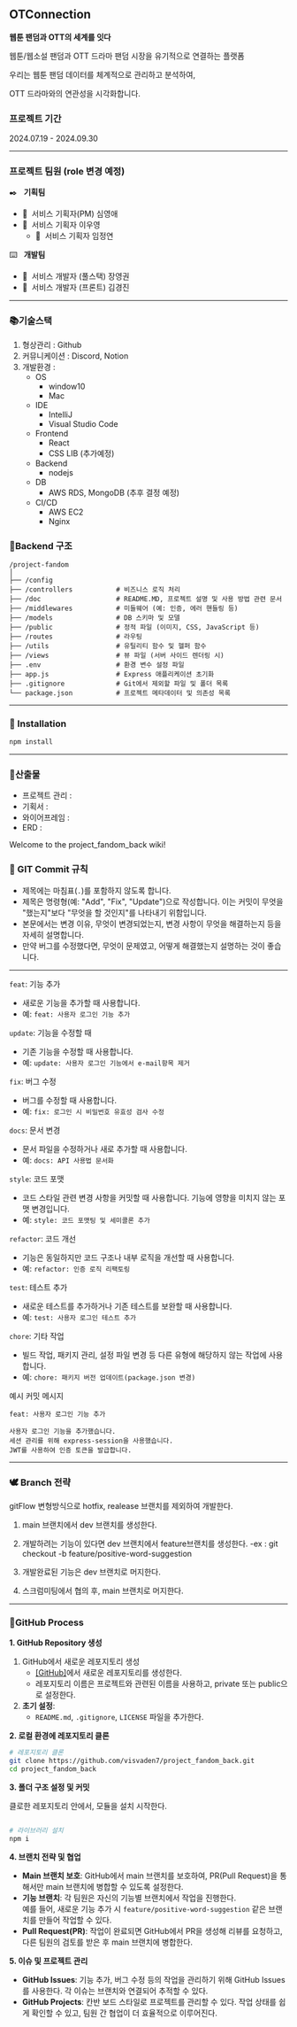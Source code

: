 
## OTConnection
**웹툰 팬덤과 OTT의 세계를 잇다**
  
웹툰/웹소설 팬덤과 OTT 드라마 팬덤 시장을 유기적으로 연결하는 플랫폼
  
우리는 웹툰 팬덤 데이터를 체계적으로 관리하고 분석하여, 
  
OTT 드라마와의 연관성을 시각화합니다.

### 프로젝트 기간
2024.07.19 - 2024.09.30

---

### 프로젝트 팀원 (role 변경 예정)
✒️ &nbsp; **기획팀**
  + 👦&nbsp; 서비스 기획자(PM) 심영애
  + 👦&nbsp; 서비스 기획자 이우영
    + 👦&nbsp; 서비스 기획자 임정연

⌨️ &nbsp; **개발팀**
  + 👦&nbsp; 서비스 개발자 (풀스택) 장영권 
  + 👦&nbsp; 서비스 개발자 (프론트) 김경진
----
### 📚기술스택 
1. 형상관리 : Github
2. 커뮤니케이션 : Discord, Notion
3. 개발환경 : 
   * OS
     * window10
     * Mac
   * IDE
     * IntelliJ
     * Visual Studio Code
   * Frontend
     * React
     * CSS LIB (추가예정)
   * Backend
     * nodejs
   * DB
     * AWS RDS, MongoDB (추후 결정 예정)
   * CI/CD
     * AWS EC2
     * Nginx


### 🌳Backend 구조

```plantuml
/project-fandom
│
├── /config
├── /controllers           # 비즈니스 로직 처리
├── /doc                   # README.MD, 프로젝트 설명 및 사용 방법 관련 문서
├── /middlewares           # 미들웨어 (예: 인증, 에러 핸들링 등)
├── /models                # DB 스키마 및 모델
├── /public                # 정적 파일 (이미지, CSS, JavaScript 등)
├── /routes                # 라우팅
├── /utils                 # 유틸리티 함수 및 헬퍼 함수
├── /views                 # 뷰 파일 (서버 사이드 렌더링 시)
├── .env                   # 환경 변수 설정 파일
├── app.js                 # Express 애플리케이션 초기화
├── .gitignore             # Git에서 제외할 파일 및 폴더 목록
└── package.json           # 프로젝트 메타데이터 및 의존성 목록 

```

----

### 📀 Installation

```bash
npm install
```
----

### 🔗산출물
- 프로젝트 관리 :
- 기획서 :
- 와이어프레임 :
- ERD :

Welcome to the project_fandom_back wiki!

### **📩 GIT Commit 규칙**
- 제목에는 마침표(`.`)를 포함하지 않도록 합니다.
- 제목은 명령형(예: "Add", "Fix", "Update")으로 작성합니다. 이는 커밋이 무엇을 "했는지"보다 "무엇을 할 것인지"를 나타내기 위함입니다.
- 본문에서는 변경 이유, 무엇이 변경되었는지, 변경 사항이 무엇을 해결하는지 등을 자세히 설명합니다.
- 만약 버그를 수정했다면, 무엇이 문제였고, 어떻게 해결했는지 설명하는 것이 좋습니다.

----

`feat`: 기능 추가
- 새로운 기능을 추가할 때 사용합니다.
- 예: `feat: 사용자 로그인 기능 추가`

`update`: 기능을 수정할 때
- 기존 기능을 수정할 때 사용합니다.
- 예: `update: 사용자 로그인 기능에서 e-mail항목 제거`

`fix`: 버그 수정
- 버그를 수정할 때 사용합니다.
- 예: `fix: 로그인 시 비밀번호 유효성 검사 수정`

`docs`: 문서 변경
- 문서 파일을 수정하거나 새로 추가할 때 사용합니다.
- 예: `docs: API 사용법 문서화`

`style`: 코드 포맷
- 코드 스타일 관련 변경 사항을 커밋할 때 사용합니다. 기능에 영향을 미치지 않는 포맷 변경입니다.
- 예: `style: 코드 포맷팅 및 세미콜론 추가`

`refactor`: 코드 개선
- 기능은 동일하지만 코드 구조나 내부 로직을 개선할 때 사용합니다.
- 예: `refactor: 인증 로직 리팩토링`

`test`: 테스트 추가
- 새로운 테스트를 추가하거나 기존 테스트를 보완할 때 사용합니다.
- 예: `test: 사용자 로그인 테스트 추가`

`chore`: 기타 작업
- 빌드 작업, 패키지 관리, 설정 파일 변경 등 다른 유형에 해당하지 않는 작업에 사용합니다.
- 예: `chore: 패키지 버전 업데이트(package.json 변경)`

예시 커밋 메시지

```plaintext
feat: 사용자 로그인 기능 추가

사용자 로그인 기능을 추가했습니다.
세션 관리를 위해 express-session을 사용했습니다.
JWT를 사용하여 인증 토큰을 발급합니다.
```
---

### 🕊️ Branch 전략

gitFlow 변형방식으로 hotfix, realease 브랜치를 제외하여 개발한다.
1. main 브랜치에서 dev 브랜치를 생성한다.
2. 개발하려는 기능이 있다면 dev 브랜치에서 feature브랜치를 생성한다.
   -ex : git checkout -b feature/positive-word-suggestion

3. 개발완료된 기능은 dev 브랜치로 머지한다.
4. 스크럼미팅에서 협의 후, main 브랜치로 머지한다.

----

### 🧬GitHub Process

**1. GitHub Repository 생성**

1. GitHub에서 새로운 레포지토리 생성
    - [[GitHub]](https://github.com/)에서 새로운 레포지토리를 생성한다.
    - 레포지토리 이름은 프로젝트와 관련된 이름을 사용하고, private 또는 public으로 설정한다.
2. **초기 설정**:
    - `README.md`, `.gitignore`, `LICENSE` 파일을 추가한다.

**2. 로컬 환경에 레포지토리 클론**

```bash
# 레포지토리 클론
git clone https://github.com/visvaden7/project_fandom_back.git
cd project_fandom_back

```

**3. 폴더 구조 설정 및 커밋**

[//]:# (- 클론한 레포지토리 안에서 위에서 설명한 폴더 구조를 설정하고, 초기 커밋을 진행한다.)
클로한 레포지토리 안에서, 모듈을 설치 시작한다.

```bash

# 라이브러리 설치
npm i

```
[//]: # (# 초기 커밋)
[//]: # (git add .)
[//]: # (git commit -m "Initial project setup with BE")
[//]: # (git push origin main)


**4. 브랜치 전략 및 협업**

- **Main 브랜치 보호**: GitHub에서 main 브랜치를 보호하여, PR(Pull Request)을 통해서만 main 브랜치에 병합할 수 있도록 설정한다.
- **기능 브랜치**: 각 팀원은 자신의 기능별 브랜치에서 작업을 진행한다.   
  예를 들어, 새로운 기능 추가 시 `feature/positive-word-suggestion` 같은 브랜치를 만들어 작업할 수 있다.
- **Pull Request(PR)**: 작업이 완료되면 GitHub에서 PR을 생성해 리뷰를 요청하고, 다른 팀원의 검토를 받은 후 main 브랜치에 병합한다.

**5. 이슈 및 프로젝트 관리**

- **GitHub Issues**: 기능 추가, 버그 수정 등의 작업을 관리하기 위해 GitHub Issues를 사용한다. 각 이슈는 브랜치와 연결되어 추적할 수 있다.
- **GitHub Projects**: 칸반 보드 스타일로 프로젝트를 관리할 수 있다. 작업 상태를 쉽게 확인할 수 있고, 팀원 간 협업이 더 효율적으로 이루어진다.

[//]: # (### 3. **CI/CD 및 자동화 &#40;옵션&#41;**)

[//]: # ()
[//]: # (## 6. **CI/CD 및 자동화 &#40;옵션&#41;**)

[//]: # ()
[//]: # (- **GitHub Actions**: CI/CD 파이프라인을 설정하여 코드를 자동으로 빌드하고 테스트할 수 있다. 예를 들어, PR 생성 시 자동으로 테스트가 실행되도록 설정할 수 있다.)

[//]: # ()
[//]: # (## 7. 팀원 추가 및 권한 관리)

[//]: # ()
[//]: # (- **팀원 초대**: 레포지토리 설정에서 팀원을 초대해 협업할 수 있도록 권한을 부여한다.)

[//]: # (- **권한 관리**: 필요한 경우 팀원별로 권한을 조정하여 레포지토리 접근을 제한할 수 있다.)

[//]: # ()
[//]: # (  이 구조를 통해 프론트엔드와 백엔드를 함께 관리하고, GitHub에서 효율적으로 협업할 수 있다.)

[//]: # ()





